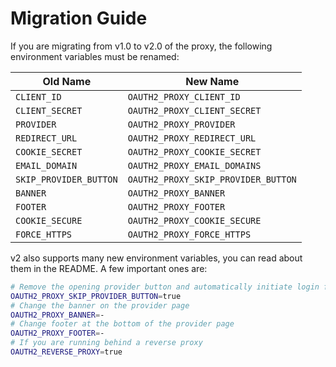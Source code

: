 # Migration Guide

If you are migrating from v1.0 to v2.0 of the proxy, the following environment variables must be renamed:

|Old Name|New Name|
|--------|--------|
|`CLIENT_ID`|`OAUTH2_PROXY_CLIENT_ID`|
|`CLIENT_SECRET`| `OAUTH2_PROXY_CLIENT_SECRET` |
|`PROVIDER`| `OAUTH2_PROXY_PROVIDER` |
|`REDIRECT_URL`| `OAUTH2_PROXY_REDIRECT_URL` |
|`COOKIE_SECRET`| `OAUTH2_PROXY_COOKIE_SECRET` |
|`EMAIL_DOMAIN`| `OAUTH2_PROXY_EMAIL_DOMAINS` |
|`SKIP_PROVIDER_BUTTON`| `OAUTH2_PROXY_SKIP_PROVIDER_BUTTON` |
|`BANNER`| `OAUTH2_PROXY_BANNER` |
|`FOOTER`| `OAUTH2_PROXY_FOOTER` |
|`COOKIE_SECURE`| `OAUTH2_PROXY_COOKIE_SECURE` |
|`FORCE_HTTPS`| `OAUTH2_PROXY_FORCE_HTTPS` |

v2 also supports many new environment variables, you can read about them in the README. A few important ones are:

```sh
# Remove the opening provider button and automatically initiate login flow
OAUTH2_PROXY_SKIP_PROVIDER_BUTTON=true
# Change the banner on the provider page
OAUTH2_PROXY_BANNER=-
# Change footer at the bottom of the provider page
OAUTH2_PROXY_FOOTER=-
# If you are running behind a reverse proxy
OAUTH2_REVERSE_PROXY=true
```